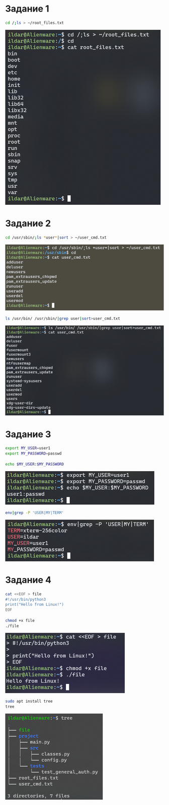 # Задание 1
``` bash
cd /;ls > ~/root_files.txt
```

![Alt text](images/exercise1.png)

# Задание 2

``` bash
cd /usr/sbin/;ls *user*|sort > ~/user_cmd.txt
```
![Alt text](images/exercise2.png)
``` bash
ls /usr/bin/ /usr/sbin/|grep user|sort>user_cmd.txt
```
![Alt text](images/exercise2_1.png)

# Задание 3

``` bash
export MY_USER=user1
export MY_PASSWORD=passwd

echo $MY_USER:$MY_PASSWORD
```

![Alt text](images/exercise3.png)
``` bash
env|grep -P 'USER|MY|TERM'
```
![Alt text](images/exercise3_1.png)
# Задание 4

``` bash
cat <<EOF > file
#!/usr/bin/python3
print("Hello from Linux!")
EOF

chmod +x file
./file
```

![Alt text](images/exercise4.png)

``` bash
sudo apt install tree
tree
```

![tree_output](images/tree_output.png)